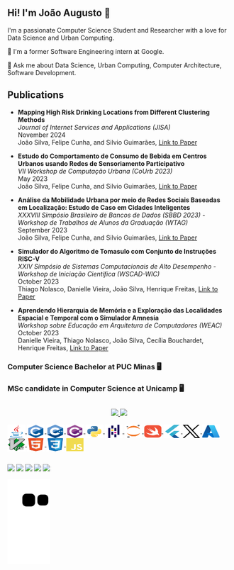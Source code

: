 ## Hi! I'm João Augusto 👋

I'm a passionate Computer Science Student and Researcher with a love for Data Science and Urban Computing.

🌱 I'm a former Software Engineering intern at Google.

💬 Ask me about Data Science, Urban Computing, Computer Architecture, Software Development.

## Publications

- **Mapping High Risk Drinking Locations from Different Clustering Methods**  
  *Journal of Internet Services and Applications (JISA)*  
  November 2024  
  João Silva, Felipe Cunha, and Silvio Guimarães, [Link to Paper](https://doi.org/10.5753/jisa.2024.3817)

- **Estudo do Comportamento de Consumo de Bebida em Centros Urbanos usando Redes de Sensoriamento Participativo**  
  *VII Workshop de Computação Urbana (CoUrb 2023)*  
  May 2023  
  João Silva, Felipe Cunha, and Silvio Guimarães, [Link to Paper](https://doi.org/10.5753/courb.2023.774)

- **Análise da Mobilidade Urbana por meio de Redes Sociais Baseadas em Localização: Estudo de Caso em Cidades Inteligentes**  
  *XXXVIII Simpósio Brasileiro de Bancos de Dados (SBBD 2023) - Workshop de Trabalhos de Alunos da Graduação (WTAG)*  
  September 2023  
  João Silva, Felipe Cunha, and Silvio Guimarães, [Link to Paper](https://doi.org/10.5753/sbbd_estendido.2023.233144)
  
- **Simulador do Algoritmo de Tomasulo com Conjunto de Instruções RISC-V**  
  *XXIV Simpósio de Sistemas Computacionais de Alto Desempenho - Workshop de Iniciação Científica (WSCAD-WIC)*  
  October 2023  
  Thiago Nolasco, Danielle Vieira, João Silva, Henrique Freitas, [Link to Paper](https://cradrs.github.io/sbacpad2023/pdfs/wscad-wic/s1p1.pdf)
  
- **Aprendendo Hierarquia de Memória e a Exploração das Localidades Espacial e Temporal com o Simulador Amnesia**  
  *Workshop sobre Educação em Arquitetura de Computadores (WEAC)*  
  October 2023  
  Danielle Vieira, Thiago Nolasco, João Silva, Cecília Bouchardet, Henrique Freitas, [Link to Paper](https://cradrs.github.io/sbacpad2023/pdfs/weac/p1.pdf)

  


### Computer Science Bachelor at PUC Minas 🖥
### MSc candidate in Computer Science at Unicamp 🖥

##

<div align="center">
  <a href="https://github.com/joaoaugustoss">
  <img height="180em" src="https://github-readme-stats.vercel.app/api?username=joaoaugustoss&show_icons=true&theme=radical&include_all_commits=true&count_private=true"/>
  <img height="180em" src="https://github-readme-stats.vercel.app/api/top-langs/?username=joaoaugustoss&layout=compact&langs_count=7&theme=radical"/>
</div>
  
<div style="display: inline_block"><br>

  <img align="center" alt="Java" height="30" width="40" src="https://raw.githubusercontent.com/devicons/devicon/master/icons/java/java-original.svg">
  <img align="center" alt="C" height="30" width="40" src="https://raw.githubusercontent.com/devicons/devicon/master/icons/c/c-original.svg">
  <img align="center" alt="Cpp" height="30" width="40" src="https://raw.githubusercontent.com/devicons/devicon/master/icons/cplusplus/cplusplus-original.svg">
  <img align="center" alt="Cpp" height="30" width="40" src="https://raw.githubusercontent.com/devicons/devicon/master/icons/csharp/csharp-original.svg">
  <img align="center" alt="Python" height="30" width="40" src="https://raw.githubusercontent.com/devicons/devicon/master/icons/python/python-original.svg">
  <img align="center" alt="Pandas" height="30" width="40" src="https://raw.githubusercontent.com/devicons/devicon/master/icons/pandas/pandas-original.svg">
  <img align="center" alt="Jupyter" height="30" width="40" src="https://raw.githubusercontent.com/devicons/devicon/master/icons/jupyter/jupyter-original.svg">
  <img align="center" alt="Jupyter" height="30" width="40" src="https://raw.githubusercontent.com/devicons/devicon/master/icons/swift/swift-original.svg">
  <img align="center" alt="Jupyter" height="30" width="40" src="https://raw.githubusercontent.com/devicons/devicon/master/icons/flutter/flutter-original.svg">
  <img align="center" alt="Jupyter" height="30" width="40" src="https://raw.githubusercontent.com/devicons/devicon/master/icons/twitter/twitter-original.svg">
  <img align="center" alt="Jupyter" height="30" width="40" src="https://raw.githubusercontent.com/devicons/devicon/master/icons/azure/azure-original.svg">
  <img align="center" alt="VIM" height="30" width="40" src="https://raw.githubusercontent.com/devicons/devicon/master/icons/vim/vim-original.svg">
  <img align="center" alt="HTML" height="30" width="40" src="https://raw.githubusercontent.com/devicons/devicon/master/icons/html5/html5-original.svg">
  <img align="center" alt="CSS" height="30" width="40" src="https://raw.githubusercontent.com/devicons/devicon/master/icons/css3/css3-original.svg">
  <img align="center" alt="Js" height="30" width="40" src="https://raw.githubusercontent.com/devicons/devicon/master/icons/javascript/javascript-plain.svg">
</div>
  
##
  
<div> 
  <a href="https://www.linkedin.com/in/joaoaugustodossantos" target="_blank"><img src="https://img.shields.io/badge/-LinkedIn-%230077B5?style=for-the-badge&logo=linkedin&logoColor=white" target="blank"></a> 
  <a href = "mailto:cop.joaoaugusto@gmail.com"><img src="https://img.shields.io/badge/-Gmail-%23333?style=for-the-badge&logo=gmail&logoColor=white" target="blank"></a>
 <a href="https://discordapp.com/users/J_A#9203" target="_blank"><img src="https://img.shields.io/badge/Discord-7289DA?style=for-the-badge&logo=discord&logoColor=white" target="blank"></a>
  <a href="https://instagram.com/joao.augustoss" target="_blank"><img src="https://img.shields.io/badge/-Instagram-%23E4405F?style=for-the-badge&logo=instagram&logoColor=white" target="blank"></a>
  <a href = "https://twitter.com/joo_aug"><img src="https://img.shields.io/badge/Twitter-1DA1F2?style=for-the-badge&logo=twitter&logoColor=white" target="blank"></a>
  
  ![Snake animation](https://github.com/joaoaugustoss/joaoaugustoss/blob/output/github-contribution-grid-snake.svg)
  
  
</div>
